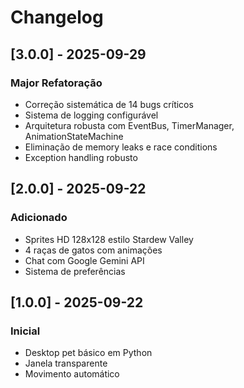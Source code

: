# Changelog

## [3.0.0] - 2025-09-29
### Major Refatoração
- Correção sistemática de 14 bugs críticos
- Sistema de logging configurável
- Arquitetura robusta com EventBus, TimerManager, AnimationStateMachine
- Eliminação de memory leaks e race conditions
- Exception handling robusto

## [2.0.0] - 2025-09-22
### Adicionado
- Sprites HD 128x128 estilo Stardew Valley
- 4 raças de gatos com animações
- Chat com Google Gemini API
- Sistema de preferências

## [1.0.0] - 2025-09-22
### Inicial
- Desktop pet básico em Python
- Janela transparente
- Movimento automático
